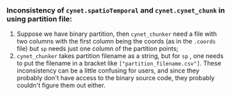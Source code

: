 ### Inconsistency of `cynet.spatioTemporal` and `cynet.cynet_chunk` in using partition file:

1. Suppose we have binary partition, then `cynet_chunker` need a file with two columns with the first column being the coords (as in the `.coords` file) but `sp` needs just one column of the partition points;
2. `cynet_chunker` takes partition filename as a string, but for `sp` , one needs to put the filename in a bracket like `["partition_filename.csv"]`.
These inconsistency can be a little confusing for users, and since they probably don't have access to the binary source code, they probably couldn't figure them out either.